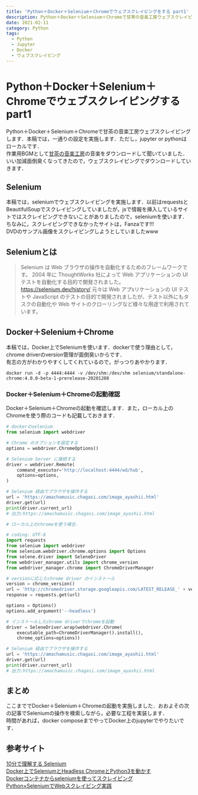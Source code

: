 ```yaml
---
title: 'Python＋Docker＋Selenium＋Chromeでウェブスクレイピングをする part1'
description: Python＋Docker＋Selenium＋Chromeで甘茶の音楽工房ウェブスクレイピングします．本稿では，一通りの設定を実施します．ただし，jupyter or pythonはローカルです．
date: 2021-02-11
category: Python
tags:
  - Python
  - Jupyter
  - Docker
  - ウェブスクレイピング
---
```


# Python＋Docker＋Selenium＋Chromeでウェブスクレイピングする part1
Python＋Docker＋Selenium＋Chromeで甘茶の音楽工房ウェブスクレイピングします．本稿では，一通りの設定を実施します．ただし，jupyter or pythonはローカルです．<br>
作業用BGMとして[甘茶の音楽工房](https://amachamusic.chagasi.com/image_kurai.htm)の音楽をダウンロードして聞いていました．いい加減面倒臭くなってきたので，ウェブスクレイピングでダウンロードしていきます．

## Selenium
本稿では，seleniumでウェブスクレイピングを実施します．以前はrequestsとBeautifulSoupでスクレイピングしていましたが，jsで情報を挿入しているサイトではスクレイピングできないことがありましたので，seleniumを使います．<br>
ちなみに，スクレイピングできなかったサイトは，Fanzaです!!!<br>
DVDのサンプル画像をスクレイピングしようとしていましたwww

## Seleniumとは
> Selenium は Web ブラウザの操作を自動化するためのフレームワークです。
2004 年に ThoughtWorks 社によって Web アプリケーションの UI テストを自動化する目的で開発されました。
https://selenium.dev/history/
元々は Web アプsリケーションの UI テストや JavaScript のテストの目的で開発されましたが、テスト以外にもタスクの自動化や Web サイトのクローリングなど様々な用途で利用されています。

## Docker＋Selenium＋Chrome
本稿では，Docker上でSeleniumを使います．dockerで使う理由として，chrome driverのversion管理が面倒臭いからです．<br>
有志の方がわかりやすくしてくれているので，がっつりあやかります．
```init
docker run -d -p 4444:4444 -v /dev/shm:/dev/shm selenium/standalone-chrome:4.0.0-beta-1-prerelease-20201208
```

### Docker＋Selenium＋Chromeの起動確認
Docker＋Selenium＋Chromeの起動を確認します．また，ローカル上のChromeを使う際のコードも記載しておきます．

```python
# dockerのselenium
from selenium import webdriver

# Chrome のオプションを設定する
options = webdriver.ChromeOptions()

# Selenium Server に接続する
driver = webdriver.Remote(
    command_executor='http://localhost:4444/wd/hub',
    options=options,
)

# Selenium 経由でブラウザを操作する
url = 'https://amachamusic.chagasi.com/image_ayashii.html'
driver.get(url)
print(driver.current_url)
# 出力:https://amachamusic.chagasi.com/image_ayashii.html
```

```python
# ローカル上のchromeを使う場合．

# coding: UTF-8
import requests
from selenium import webdriver
from selenium.webdriver.chrome.options import Options
from selene.driver import SeleneDriver
from webdriver_manager.utils import chrome_version
from webdriver_manager.chrome import ChromeDriverManager

# versionに応じたchrome driver のインストール
version = chrome_version()
url = 'http://chromedriver.storage.googleapis.com/LATEST_RELEASE_' + version
response = requests.get(url)

options = Options()
options.add_argument('--headless')

# インストールしたchrome driverでchromeを起動
driver = SeleneDriver.wrap(webdriver.Chrome(
    executable_path=ChromeDriverManager().install(), 
    chrome_options=options))

# Selenium 経由でブラウザを操作する
url = 'https://amachamusic.chagasi.com/image_ayashii.html'
driver.get(url)
print(driver.current_url)
# 出力:https://amachamusic.chagasi.com/image_ayashii.html
```

## まとめ
ここまででDocker＋Selenium＋Chromeの起動を実施しました．おおよその次の記事でSeleniumの操作を検索しながら，必要な工程を実装します．<br>
時間があれば，docker composeまでやってDocker上のjupyterでやりたいです．



## 参考サイト
[10分で理解する Selenium](https://qiita.com/Chanmoro/items/9a3c86bb465c1cce738a)<br>
[Docker上でSeleniumとHeadless ChromeとPython3を動かす](https://qiita.com/sikkim/items/447b72e6ec45849058cd)<br>
[Dockerコンテナからseleniumを使ってスクレイピング](https://qiita.com/kei0919/items/f6f696169c92c936374c)<br>
[Python×SeleniumでWebスクレイピング実践](https://qiita.com/maroKanatani/items/e52984f37cc5474ccd98)<br>